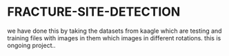 # FRACTURE-SITE-DETECTION
we have done this by taking the datasets from kaagle which are testing and training files with images in them which images in different rotations. 
this is ongoing project..
